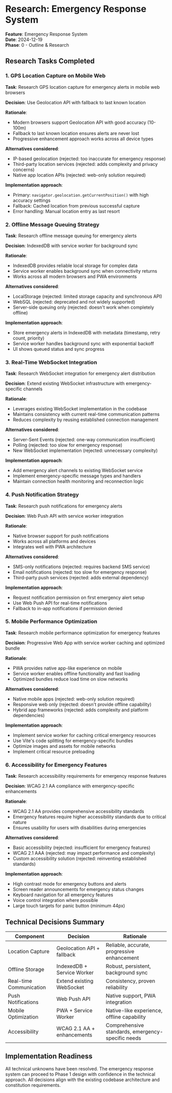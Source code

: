 # Research: Emergency Response System

**Feature**: Emergency Response System  
**Date**: 2024-12-19  
**Phase**: 0 - Outline & Research

## Research Tasks Completed

### 1. GPS Location Capture on Mobile Web

**Task**: Research GPS location capture for emergency alerts in mobile web browsers

**Decision**: Use Geolocation API with fallback to last known location

**Rationale**:

- Modern browsers support Geolocation API with good accuracy (10-100m)
- Fallback to last known location ensures alerts are never lost
- Progressive enhancement approach works across all device types

**Alternatives considered**:

- IP-based geolocation (rejected: too inaccurate for emergency response)
- Third-party location services (rejected: adds complexity and privacy concerns)
- Native app location APIs (rejected: web-only solution required)

**Implementation approach**:

- Primary: `navigator.geolocation.getCurrentPosition()` with high accuracy settings
- Fallback: Cached location from previous successful capture
- Error handling: Manual location entry as last resort

### 2. Offline Message Queuing Strategy

**Task**: Research offline message queuing for emergency alerts

**Decision**: IndexedDB with service worker for background sync

**Rationale**:

- IndexedDB provides reliable local storage for complex data
- Service worker enables background sync when connectivity returns
- Works across all modern browsers and PWA environments

**Alternatives considered**:

- LocalStorage (rejected: limited storage capacity and synchronous API)
- WebSQL (rejected: deprecated and not widely supported)
- Server-side queuing only (rejected: doesn't work when completely offline)

**Implementation approach**:

- Store emergency alerts in IndexedDB with metadata (timestamp, retry count, priority)
- Service worker handles background sync with exponential backoff
- UI shows queued status and sync progress

### 3. Real-Time WebSocket Integration

**Task**: Research WebSocket integration for emergency alert distribution

**Decision**: Extend existing WebSocket infrastructure with emergency-specific channels

**Rationale**:

- Leverages existing WebSocket implementation in the codebase
- Maintains consistency with current real-time communication patterns
- Reduces complexity by reusing established connection management

**Alternatives considered**:

- Server-Sent Events (rejected: one-way communication insufficient)
- Polling (rejected: too slow for emergency response)
- New WebSocket implementation (rejected: unnecessary complexity)

**Implementation approach**:

- Add emergency alert channels to existing WebSocket service
- Implement emergency-specific message types and handlers
- Maintain connection health monitoring and reconnection logic

### 4. Push Notification Strategy

**Task**: Research push notifications for emergency alerts

**Decision**: Web Push API with service worker integration

**Rationale**:

- Native browser support for push notifications
- Works across all platforms and devices
- Integrates well with PWA architecture

**Alternatives considered**:

- SMS-only notifications (rejected: requires backend SMS service)
- Email notifications (rejected: too slow for emergency response)
- Third-party push services (rejected: adds external dependency)

**Implementation approach**:

- Request notification permission on first emergency alert setup
- Use Web Push API for real-time notifications
- Fallback to in-app notifications if permission denied

### 5. Mobile Performance Optimization

**Task**: Research mobile performance optimization for emergency features

**Decision**: Progressive Web App with service worker caching and optimized bundle

**Rationale**:

- PWA provides native app-like experience on mobile
- Service worker enables offline functionality and fast loading
- Optimized bundles reduce load time on slow networks

**Alternatives considered**:

- Native mobile apps (rejected: web-only solution required)
- Responsive web only (rejected: doesn't provide offline capability)
- Hybrid app frameworks (rejected: adds complexity and platform dependencies)

**Implementation approach**:

- Implement service worker for caching critical emergency resources
- Use Vite's code splitting for emergency-specific bundles
- Optimize images and assets for mobile networks
- Implement critical resource preloading

### 6. Accessibility for Emergency Features

**Task**: Research accessibility requirements for emergency response features

**Decision**: WCAG 2.1 AA compliance with emergency-specific enhancements

**Rationale**:

- WCAG 2.1 AA provides comprehensive accessibility standards
- Emergency features require higher accessibility standards due to critical nature
- Ensures usability for users with disabilities during emergencies

**Alternatives considered**:

- Basic accessibility (rejected: insufficient for emergency features)
- WCAG 2.1 AAA (rejected: may impact performance and complexity)
- Custom accessibility solution (rejected: reinventing established standards)

**Implementation approach**:

- High contrast mode for emergency buttons and alerts
- Screen reader announcements for emergency status changes
- Keyboard navigation for all emergency features
- Voice control integration where possible
- Large touch targets for panic button (minimum 44px)

## Technical Decisions Summary

| Component               | Decision                   | Rationale                                         |
| ----------------------- | -------------------------- | ------------------------------------------------- |
| Location Capture        | Geolocation API + fallback | Reliable, accurate, progressive enhancement       |
| Offline Storage         | IndexedDB + Service Worker | Robust, persistent, background sync               |
| Real-time Communication | Extend existing WebSocket  | Consistency, proven reliability                   |
| Push Notifications      | Web Push API               | Native support, PWA integration                   |
| Mobile Optimization     | PWA + Service Worker       | Native-like experience, offline capability        |
| Accessibility           | WCAG 2.1 AA + enhancements | Comprehensive standards, emergency-specific needs |

## Implementation Readiness

All technical unknowns have been resolved. The emergency response system can proceed to Phase 1 design with confidence in the technical approach. All decisions align with the existing codebase architecture and constitution requirements.
